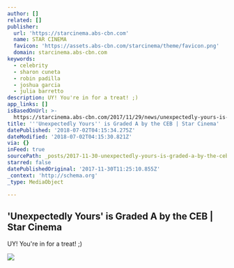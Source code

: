 ```yaml
---
author: []
related: []
publisher:
  url: 'https://starcinema.abs-cbn.com'
  name: STAR CINEMA
  favicon: 'https://assets.abs-cbn.com/starcinema/theme/favicon.png'
  domain: starcinema.abs-cbn.com
keywords:
  - celebrity
  - sharon cuneta
  - robin padilla
  - joshua garcia
  - julia barretto
description: UY! You're in for a treat! ;)
app_links: []
isBasedOnUrl: >-
  https://starcinema.abs-cbn.com/2017/11/29/news/unexpectedly-yours-is-graded-a-by-the-ceb-33028
title: '''Unexpectedly Yours'' is Graded A by the CEB | Star Cinema'
datePublished: '2018-07-02T04:15:34.275Z'
dateModified: '2018-07-02T04:15:30.821Z'
via: {}
inFeed: true
sourcePath: _posts/2017-11-30-unexpectedly-yours-is-graded-a-by-the-ceb-or-star-cinema.md
starred: false
datePublishedOriginal: '2017-11-30T11:25:10.855Z'
_context: 'http://schema.org'
_type: MediaObject

---
```

<article style=""><h1>'Unexpectedly Yours' is Graded A by the CEB | Star Cinema</h1><p>UY! You're in for a treat! ;)</p><img src="https://data-starcinema.abs-cbn.com/starcinema/starcinema/media/november-2017/29/unexpectedlyyours.jpg?ext=.jpg" /></article>